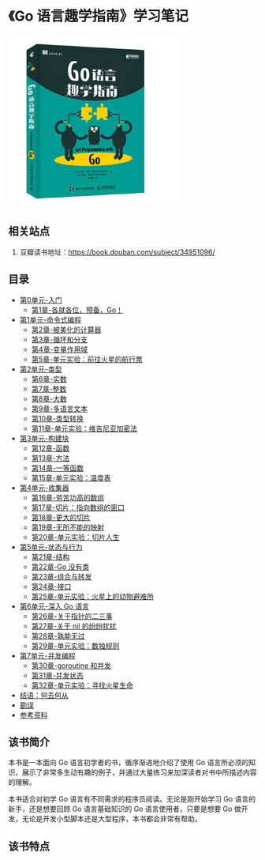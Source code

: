# 《Go 语言趣学指南》学习笔记

![book_cover.jpg](image/book_cover.jpg)

## 相关站点

1. 豆瓣读书地址：<https://book.douban.com/subject/34951096/>


## 目录

* [第0单元-入门]()
    * [第1章-各就各位，预备，Go！]()
* [第1单元-命令式编程]()
    * [第2章-被美化的计算器]()
    * [第3章-循环和分支]()
    * [第4章-变量作用域]()
    * [第5章-单元实验：前往火星的航行票]()
* [第2单元-类型]()
    * [第6章-实数]()
    * [第7章-整数]()
    * [第8章-大数]()
    * [第9章-多语言文本]()
    * [第10章-类型转换]()
    * [第11章-单元实验：维吉尼亚加密法]()
* [第3单元-构建块]()
    * [第12章-函数]()
    * [第13章-方法]()
    * [第14章-一等函数]()
    * [第15章-单元实验：温度表]()
* [第4单元-收集器]()
    * [第16章-劳苦功高的数组]()
    * [第17章-切片：指向数组的窗口]()
    * [第18章-更大的切片]()
    * [第19章-无所不能的映射]()
    * [第20章-单元实验：切片人生]()
* [第5单元-状态与行为]()
    * [第21章-结构]()
    * [第22章-Go 没有类]()
    * [第23章-组合与转发]()
    * [第24章-接口]()
    * [第25章-单元实验：火星上的动物避难所]()    
* [第6单元-深入 Go 语言]()
    * [第26章-关于指针的二三事]()
    * [第27章-关于 nil 的纷纷扰扰]()
    * [第28章-孰能无过]()
    * [第29章-单元实验：数独规则]()
* [第7单元-并发编程](docs/第7单元-并发编程.md)
    * [第30章-goroutine 和并发](docs/第30章-goroutine和并发.md)
    * [第31章-并发状态]()
    * [第32章-单元实验：寻找火星生命]()  
* [结语：何去何从]()
* [勘误]()
* [参考资料]()

## 该书简介

本书是一本面向 Go 语言初学者的书，循序渐进地介绍了使用 Go 语言所必须的知识，展示了非常多生动有趣的例子，并通过大量练习来加深读者对书中所描述内容的理解。

本书适合对初学 Go 语言有不同需求的程序员阅读。无论是刚开始学习 Go 语言的新手，还是想要回顾 Go 语言基础知识的 Go 语言使用者，只要是想要 Go 做开发，无论是开发小型脚本还是大型程序，本书都会非常有帮助。


## 该书特点


